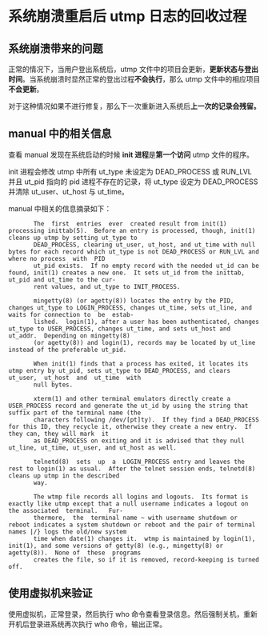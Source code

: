 # 系统崩溃重启后 utmp 日志的回收过程
## 系统崩溃带来的问题
正常的情况下，当用户登出系统后，utmp 文件中的项目会更新，**更新状态与登出时间**。当系统崩溃时显然正常的登出过程**不会执行**，那么 utmp 文件中的相应项目**不会更新**。

对于这种情况如果不进行修复，那么下一次重新进入系统后**上一次的记录会残留。**

## manual 中的相关信息
查看 manual 发现在系统启动的时候 **init 进程**是**第一个访问** utmp 文件的程序。

init 进程会修改 utmp 中所有 ut_type 未设定为 DEAD_PROCESS 或 RUN_LVL 并且 ut_pid 指向的 pid 进程不存在的记录，将 ut_type 设定为 DEAD_PROCESS 并清除 ut_user、ut_host 与 ut_time。

manual 中相关的信息摘录如下：
```man
       The  first  entries  ever  created result from init(1) processing inittab(5).  Before an entry is processed, though, init(1) cleans up utmp by setting ut_type to
       DEAD_PROCESS, clearing ut_user, ut_host, and ut_time with null bytes for each record which ut_type is not DEAD_PROCESS or RUN_LVL and where no process  with  PID
       ut_pid exists.  If no empty record with the needed ut_id can be found, init(1) creates a new one.  It sets ut_id from the inittab, ut_pid and ut_time to the cur‐
       rent values, and ut_type to INIT_PROCESS.

       mingetty(8) (or agetty(8)) locates the entry by the PID, changes ut_type to LOGIN_PROCESS, changes ut_time, sets ut_line, and waits for connection to  be  estab‐
       lished.  login(1), after a user has been authenticated, changes ut_type to USER_PROCESS, changes ut_time, and sets ut_host and ut_addr.  Depending on mingetty(8)
       (or agetty(8)) and login(1), records may be located by ut_line instead of the preferable ut_pid.

       When init(1) finds that a process has exited, it locates its utmp entry by ut_pid, sets ut_type to DEAD_PROCESS, and clears ut_user,  ut_host  and  ut_time  with
       null bytes.

       xterm(1) and other terminal emulators directly create a USER_PROCESS record and generate the ut_id by using the string that suffix part of the terminal name (the
       characters following /dev/[pt]ty).  If they find a DEAD_PROCESS for this ID, they recycle it, otherwise they create a new entry.  If they can, they will mark  it
       as DEAD_PROCESS on exiting and it is advised that they null ut_line, ut_time, ut_user, and ut_host as well.

       telnetd(8)  sets  up  a  LOGIN_PROCESS entry and leaves the rest to login(1) as usual.  After the telnet session ends, telnetd(8) cleans up utmp in the described
       way.

       The wtmp file records all logins and logouts.  Its format is exactly like utmp except that a null username indicates a logout on the associated  terminal.   Fur‐
       thermore,  the  terminal name ~ with username shutdown or reboot indicates a system shutdown or reboot and the pair of terminal names |/} logs the old/new system
       time when date(1) changes it.  wtmp is maintained by login(1), init(1), and some versions of getty(8) (e.g., mingetty(8) or agetty(8)).  None of  these  programs
       creates the file, so if it is removed, record-keeping is turned off.
```

## 使用虚拟机来验证
使用虚拟机，正常登录，然后执行 who 命令查看登录信息。然后强制关机，重新开机后登录进系统再次执行 who 命令，输出正常。

